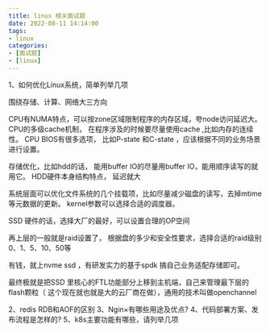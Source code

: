```yaml
---
title: linux 相关面试题
date: 2022-08-11 14:14:00
tags:
- linux
categories:
- [面试题]
- [linux]
---
```




1、如何优化Linux系统，简单列举几项

围绕存储、计算、网络大三方向

CPU有NUMA特点，可以按zone区域限制程序的内存区域，夸node访问延迟大。
CPU的多级cache机制， 在程序涉及的时候要尽量使用cache ,比如内存的连续性。
CPU BIOS有很多选项， 比如P-state 和C-state ，应该根据不同的业务场景进行设置。

存储优化，比如hdd的话， 能用buffer IO的尽量用buffer IO，能用顺序读写的就用它。 HDD硬件本身结构特点， 延迟就大

系统层面可以优化文件系统的几个挂载项，比如尽量减少磁盘的读写，去掉mtime等元数据的更新。 kernel参数可以选择合适的调度器。

SSD 硬件的话，选择大厂的最好，可以设置合理的OP空间

再上层的一般就是raid设置了， 根据盘的多少和安全性要求，选择合适的raid级别0、1、5、10、50等

有钱，就上nvme ssd ，有研发实力的基于spdk 搞自己业务适配存储即可。

最终极就是把SSD 里核心的FTL功能部分上移到主机端，自己来管理最下层的flash颗粒（ 这个现在就也就是大的云厂商在做），通用的技术叫做openchannel

2、redis RDB和AOF的区别
3、Ngin×有哪些用途及优点?
4、代码部署方案、发布流程是怎样的?
5、k8s主要功能有哪些，请列举几项
